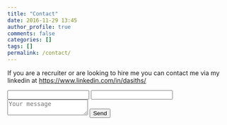 ```yaml
---
title: "Contact"
date: 2016-11-29 13:45
author_profile: true
comments: false
categories: []
tags: []
permalink: /contact/
---
```

If you are a recruiter or are looking to hire me you can contact me via my linkedin at <a href="https://www.linkedin.com/in/dasiths/" target="_blank">https://www.linkedin.com/in/dasiths/</a>

<form action="https://formspree.io/dasiths@hotmail.com" method="POST">
    <input type="text" name="name">
    <input type="email" name="_replyto">
	<textarea name="message" placeholder="Your message"></textarea>
	<input type="text" name="_gotcha" style="display:none" />
    <input type="submit" value="Send">
</form>